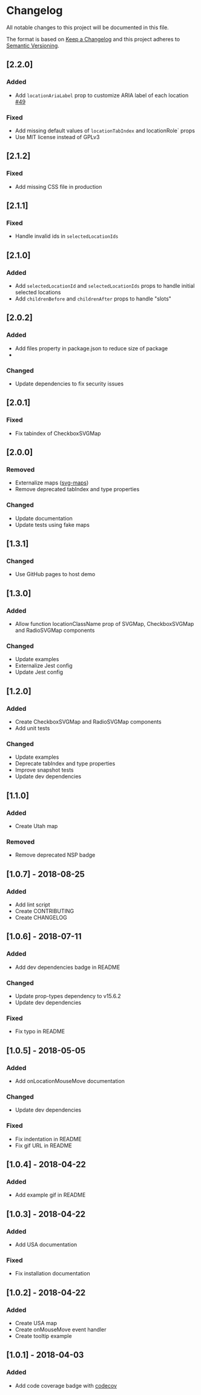 # Changelog
All notable changes to this project will be documented in this file.

The format is based on [Keep a Changelog](http://keepachangelog.com/en/1.0.0/) and this project adheres to [Semantic Versioning](http://semver.org/spec/v2.0.0.html).

## [2.2.0]
### Added
- Add `locationAriaLabel` prop to customize ARIA label of each location [#49](https://github.com/VictorCazanave/react-svg-map/pull/49)

### Fixed
- Add missing default values of `locationTabIndex` and locationRole` props
- Use MIT license instead of GPLv3

## [2.1.2]
### Fixed
- Add missing CSS file in production
  
## [2.1.1]
### Fixed
- Handle invalid ids in `selectedLocationIds`

## [2.1.0]
### Added
- Add `selectedLocationId` and `selectedLocationIds` props to handle initial selected locations
- Add `childrenBefore` and `childrenAfter` props to handle "slots"

## [2.0.2]
### Added
- Add files property in package.json to reduce size of package
- 
### Changed
- Update dependencies to fix security issues

## [2.0.1]
### Fixed
- Fix tabindex of CheckboxSVGMap

## [2.0.0]
### Removed
- Externalize maps ([svg-maps](https://github.com/VictorCazanave/svg-maps/))
- Remove deprecated tabIndex and type properties

### Changed
- Update documentation
- Update tests using fake maps

## [1.3.1]
### Changed
- Use GitHub pages to host demo

## [1.3.0]
### Added
- Allow function locationClassName prop of SVGMap, CheckboxSVGMap and RadioSVGMap components

### Changed
- Update examples
- Externalize Jest config
- Update Jest config

## [1.2.0]
### Added
- Create CheckboxSVGMap and RadioSVGMap components
- Add unit tests

### Changed
- Update examples
- Deprecate tabIndex and type properties
- Improve snapshot tests
- Update dev dependencies

## [1.1.0]
### Added
- Create Utah map

### Removed
- Remove deprecated NSP badge

## [1.0.7] - 2018-08-25
### Added
- Add lint script
- Create CONTRIBUTING
- Create CHANGELOG

## [1.0.6] - 2018-07-11
### Added
- Add dev dependencies badge in README

### Changed
- Update prop-types dependency to v15.6.2
- Update dev dependencies

### Fixed
- Fix typo in README

## [1.0.5] - 2018-05-05
### Added
- Add onLocationMouseMove documentation

### Changed
- Update dev dependencies

### Fixed
- Fix indentation in README
- Fix gif URL in README

## [1.0.4] - 2018-04-22
### Added
- Add example gif in README

## [1.0.3] - 2018-04-22
### Added
- Add USA documentation

### Fixed
- Fix installation documentation

## [1.0.2] - 2018-04-22
### Added
- Create USA map
- Create onMouseMove event handler
- Create tooltip example

## [1.0.1] - 2018-04-03
### Added
- Add code coverage badge with [codecov](codecov.io)
